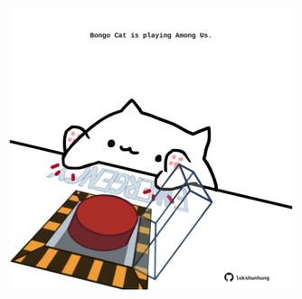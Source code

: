<!-- built at 25/05/2025, 20:00:41 UTC -->
<p align="center">
  <img width="500" height="500" src="./ReadmeImage.svg">
</p>
